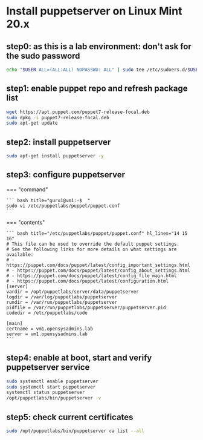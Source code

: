 # Install puppetserver on Linux Mint 20.x

## step0: as this is a lab environment: don't ask for the sudo password
``` bash title="guru1@vm1:-$ _"
echo "$USER ALL=(ALL:ALL) NOPASSWD: ALL" | sudo tee /etc/sudoers.d/$USER
```

## step1: enable puppet repo and refresh package list
``` bash title="guru1@vm1:-$ _"
wget https://apt.puppet.com/puppet7-release-focal.deb
sudo dpkg -i puppet7-release-focal.deb
sudo apt-get update
```

## step2: install puppetserver
``` bash title="guru1@vm1:-$ _"
sudo apt-get install puppetserver -y
```

## step3: configure puppetserver
=== "command"

    ``` bash title="guru1@vm1:-$ _"
    sudo vi /etc/puppetlabs/puppet/puppet.conf
    ```

=== "contents"

    ``` bash title="/etc/puppetlabs/puppet/puppet.conf" hl_lines="14 15 16"
    # This file can be used to override the default puppet settings.
    # See the following links for more details on what settings are available:
    # - https://puppet.com/docs/puppet/latest/config_important_settings.html
    # - https://puppet.com/docs/puppet/latest/config_about_settings.html
    # - https://puppet.com/docs/puppet/latest/config_file_main.html
    # - https://puppet.com/docs/puppet/latest/configuration.html
    [server]
    vardir = /opt/puppetlabs/server/data/puppetserver
    logdir = /var/log/puppetlabs/puppetserver
    rundir = /var/run/puppetlabs/puppetserver
    pidfile = /var/run/puppetlabs/puppetserver/puppetserver.pid
    codedir = /etc/puppetlabs/code

    [main]
    certname = vm1.opensysadmins.lab
    server = vm1.opensysadmins.lab
    ```

## step4: enable at boot, start and verify puppetserver service
``` bash title="guru1@vm1:-$ _"
sudo systemctl enable puppetserver
sudo systemctl start puppetserver
systemctl status puppetserver
/opt/puppetlabs/bin/puppetserver -v
```

## step5: check current certificates
``` bash title="guru1@vm1:-$ _"
sudo /opt/puppetlabs/bin/puppetserver ca list --all
```